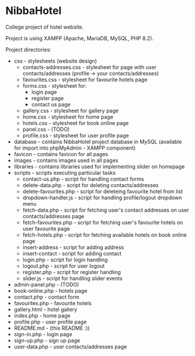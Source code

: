 # NibbaHotel
College project of hotel website.

Project is using XAMPP (Apache, MariaDB, MySQL, PHP 8.2).

Project directories:
- css - stylesheets (website design)
  - contacts-addresses.css - stylesheet for page with user contacts/addresses (profile -> your contacts/addresses)
  - favourites.css - stylesheet for favourite hotels page
  - forms.css - stylesheet for: 
    - login page
    - register page
    - contact us page
  - gallery.css - stylesheet for gallery page
  - home.css - stylesheet for home page
  - hotels.css - stylesheet for book online page
  - panel.css - (TODO)
  - profile.css - stylesheet for user profile page
- database - contains NibbaHotel project database in MySQL (available for import into phpMyAdmin - XAMPP component)
- favicon - contains favicon for all pages
- images - contains images used in all pages
- libraries - contains libraries used for implementing slider on homepage
- scripts - scripts executing particular tasks
  - contact-us.php - script for handling contact forms
  - delete-data.php - script for deleting contacts/addresses
  - delete-favourites.php - script for deleteing favourite hotel from list
  - dropdown-handler.js - script for handling profile/logout dropdown menu
  - fetch-data.php - script for fetching user's contact addresses on user contacts/addresses page
  - fetch-favourites.php - script for fetching user's favourite hotels on user favourite page
  - fetch-hotels.php - script for fetching available hotels on book online page
  - insert-address - script for adding address
  - insert-contact - script for adding contact
  - login.php - script for login handling
  - logout.php - script for user logout
  - register.php - script for register handling
  - slider.js - script for handling slider events
- admin-panel.php - (TODO)
- book-online.php - hotels page
- contact.php - contact form
- favourites.php - favourite hotels
- gallery.html - hotel gallery
- index.php - home page
- profile.php - user profile page
- README.md  - (this README :))
- sign-in.php - login page
- sign-up.php - sign up page
- user-data.php - user contacts/addresses page



